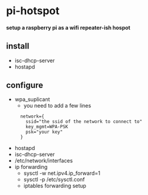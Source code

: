 # pi-hotspot
#### setup a raspberry pi as a wifi repeater-ish hospot


## install 
- isc-dhcp-server
- hostapd

## configure 
- wpa_suplicant 
  - you need to add a few lines
  ```
    network={
      ssid="the ssid of the network to connect to"
      key_mgmt=WPA-PSK
      psk="your key"
    }
  ```
- hostapd
- isc-dhcp-server
- /etc/network/interfaces
- ip forwarding
  - sysctl -w net.ipv4.ip_forward=1
  - sysctl -p /etc/sysctl.conf
  - iptables forwarding setup 

